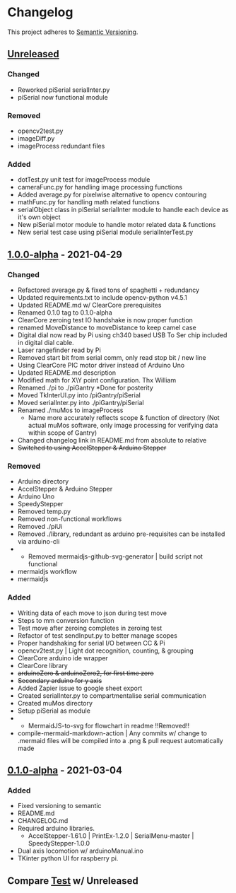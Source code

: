 # Changelog

This project adheres to [Semantic Versioning](https://semver.org/spec/v2.0.0.html).

## [Unreleased]
### Changed
- Reworked piSerial serialInter.py
- piSerial now functional module
### Removed
- opencv2test.py
- imageDiff.py
- imageProcess redundant files 
### Added
- dotTest.py unit test for imageProcess module
- cameraFunc.py for handling image processing functions
- Added average.py for pixelwise alternative to opencv contouring
- mathFunc.py for handling math related functions
- serialObject class in piSerial serialInter module to handle each device as it's own object
- New piSerial motor module to handle motor related data & functions
- New serial test case using piSerial module serialInterTest.py
## [1.0.0-alpha] - 2021-04-29
### Changed
- Refactored average.py & fixed tons of spaghetti + redundancy
- Updated requirements.txt to include opencv-python v4.5.1
- Updated README.md w/ ClearCore prerequisites 
- Renamed 0.1.0 tag to 0.1.0-alpha
- ClearCore zeroing test IO handshake is now proper function
- renamed MoveDistance to moveDistance to keep camel case 
- Digital dial now read by Pi using ch340 based USB To Ser chip included in digital dial cable.
- Laser rangefinder read by Pi
- Removed start bit from serial comm, only read stop bit / new line
- Using ClearCore PIC motor driver instead of Arduino Uno
- Updated README.md description
- Modified math for X\Y point configuration. Thx William
- Renamed ./pi to ./piGantry *Done for posterity 
- Moved TkInterUI.py into /piGantry/piSerial
- Moved serialInter.py into ./piGantry/piSerial
- Renamed ./muMos to imageProcess
  - Name more accurately reflects scope & function of directory 
    (Not actual muMos software, only image processing for verifying data within scope of Gantry)
- Changed changelog link in README.md from absolute to relative
- ~~Switched to using AccelStepper & Arduino Stepper~~
### Removed
- Arduino directory
- AccelStepper & Arduino Stepper
- Arduino Uno
- SpeedyStepper
- Removed temp.py 
- Removed non-functional workflows
- Removed ./piUi
- Removed ./library, redundant as arduino pre-requisites can be installed via arduino-cli 
- * Removed mermaidjs-github-svg-generator | build script not functional
- mermaidjs workflow
- mermaidjs
### Added
- Writing data of each move to json during test move
- Steps to mm conversion function
- Test move after zeroing completes in zeroing test
- Refactor of test sendInput.py to better manage scopes  
- Proper handshaking for serial I/O between CC & Pi
- opencv2test.py | Light dot recognition, counting, & grouping
- ClearCore arduino ide wrapper
- ClearCore library
- ~~arduinoZero & arduinoZero2, for first time zero~~
- ~~Secondary arduino for y axis~~
- Added Zapier issue to google sheet export
- Created serialInter.py to compartmentalise serial communication
- Created muMos directory
- Setup piSerial as module
- * MermaidJS-to-svg for flowchart in readme !!Removed!!
- compile-mermaid-markdown-action | Any commits w/ change to .mermaid files will be compiled into a .png & pull request automatically made
## [0.1.0-alpha] - 2021-03-04
### Added
- Fixed versioning to semantic
- README.md
- CHANGELOG.md
- Required arduino libraries.
    - AccelStepper-1.61.0 | PrintEx-1.2.0 | SerialMenu-master | SpeedyStepper-1.0.0
- Dual axis locomotion w/ arduinoManual.ino
- TKinter python UI for raspberry pi.

## Compare [Test] w/ Unreleased


[Unreleased]: https://github.com/CandidDisk/GantryBot/compare/v0.1.0...main
[Test]: https://github.com/CandidDisk/GantryBot/compare/main...test
[0.1.0-alpha]: https://github.com/CandidDisk/GantryBot/compare/0.1.0...main
[1.0.0-alpha]: https://github.com/CandidDisk/GantryBot/compare/1.0.0-alpha...main

